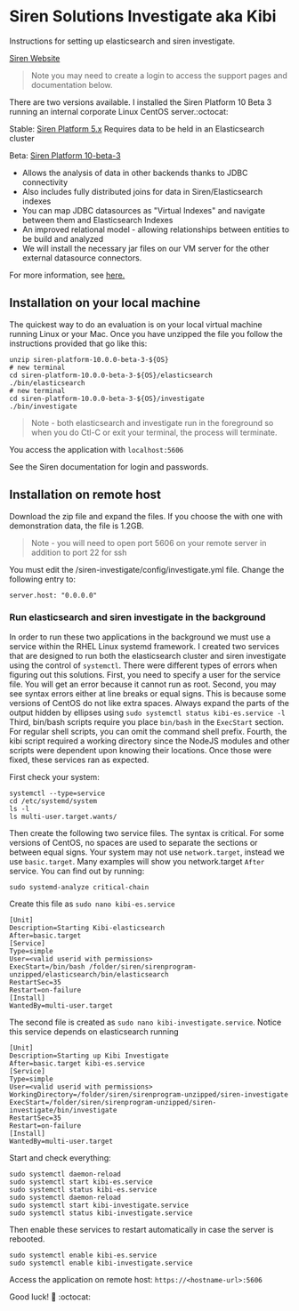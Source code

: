 # Siren Solutions Investigate aka Kibi
Instructions for setting up elasticsearch and siren investigate. 

[Siren Website](https://www.siren.io)
> Note you may need to create a login to access the support pages and documentation below.

There are two versions available. I installed the Siren Platform 10 Beta 3 running an internal corporate Linux CentOS server.:octocat:

Stable: [Siren Platform 5.x](https://support.siren.io/support/solutions/articles/17000063389-platform-5-4-3-4)
Requires data to be held in an Elasticsearch cluster

Beta: [Siren Platform 10-beta-3](https://support.siren.io/support/solutions/articles/17000068677-platform-10-0-0-beta-3)

 * Allows the analysis of data in other backends thanks to JDBC connectivity
 * Also includes fully distributed joins for data in Siren/Elasticsearch indexes
 * You can map JDBC datasources as "Virtual Indexes" and navigate between them and Elasticsearch Indexes
 * An improved relational model - allowing relationships between entities to be build and analyzed
 * We will install the necessary jar files on our VM server for the other external datasource connectors.

For more information, see [here.](https://siren.io/siren-10-beta-1-available-multiple-back-ends-distributed-joins-new-datamodel/)

## Installation on your local machine
The quickest way to do an evaluation is on your local virtual machine running Linux or your Mac. Once you have unzipped the file you follow the instructions provided that go like this:

```
unzip siren-platform-10.0.0-beta-3-${OS}
# new terminal
cd siren-platform-10.0.0-beta-3-${OS}/elasticsearch
./bin/elasticsearch
# new terminal
cd siren-platform-10.0.0-beta-3-${OS}/investigate
./bin/investigate
```
> Note - both elasticsearch and investigate run in the foreground so when you do Ctl-C or exit your terminal, the process will terminate.

You access the application with `localhost:5606`

See the Siren documentation for login and passwords.

## Installation on remote host

Download the zip file and expand the files. If you choose the with one with demonstration data, the file is 1.2GB. 

> Note - you will need to open port 5606 on your remote server in addition to port 22 for ssh

You must edit the <your-folder>/siren-investigate/config/investigate.yml file. Change the following entry to:

`server.host: "0.0.0.0"`

### Run elasticsearch and siren investigate in the background

In order to run these two applications in the background we must use a service within the RHEL Linux systemd framework. I created two services that are designed to run both the elasticsearch cluster and siren investigate using the control of `systemctl`. 
There were different types of errors when figuring out this solutions. First, you need to specify a user for the service file. You will get an error because it cannot run as root. Second, you may see syntax errors either at line breaks or equal signs. This is because some versions of CentOS do not like extra spaces. Always expand the parts of the output hidden by ellipses using `sudo systemctl status kibi-es.service -l` Third, bin/bash scripts require you place `bin/bash` in the `ExecStart` section. For regular shell scripts, you can omit the command shell prefix. Fourth, the kibi script required a working directory since the NodeJS modules and other scripts were dependent upon knowing their locations. Once those were fixed, these services ran as expected.

First check your system:
```
systemctl --type=service
cd /etc/systemd/system
ls -l
ls multi-user.target.wants/
```
Then create the following two service files. The syntax is critical. For some versions of CentOS, no spaces are used to separate the sections or between equal signs. Your system may not use `network.target`, instead we use `basic.target`. Many examples will show you network.target `After` service. You can find out by running:
```
sudo systemd-analyze critical-chain
```

Create this file as `sudo nano kibi-es.service`
```
[Unit]
Description=Starting Kibi-elasticsearch
After=basic.target
[Service]
Type=simple
User=<valid userid with permissions>
ExecStart=/bin/bash /folder/siren/sirenprogram-unzipped/elasticsearch/bin/elasticsearch
RestartSec=35
Restart=on-failure
[Install]
WantedBy=multi-user.target
```
The second file is created as `sudo nano kibi-investigate.service`. Notice this service depends on elasticsearch running
```
[Unit]
Description=Starting up Kibi Investigate
After=basic.target kibi-es.service
[Service]
Type=simple
User=<valid userid with permissions>
WorkingDirectory=/folder/siren/sirenprogram-unzipped/siren-investigate
ExecStart=/folder/siren/sirenprogram-unzipped/siren-investigate/bin/investigate
RestartSec=35
Restart=on-failure
[Install]
WantedBy=multi-user.target
```
Start and check everything:
```
sudo systemctl daemon-reload
sudo systemctl start kibi-es.service
sudo systemctl status kibi-es.service
sudo systemctl daemon-reload
sudo systemctl start kibi-investigate.service
sudo systemctl status kibi-investigate.service
```
Then enable these services to restart automatically in case the server is rebooted.
```
sudo systemctl enable kibi-es.service
sudo systemctl enable kibi-investigate.service

```

Access the application on remote host:
`https://<hostname-url>:5606`

Good luck!  :muscle: :octocat:
